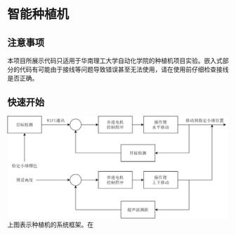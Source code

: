# 智能种植机
## 注意事项
本项目所展示代码只适用于华南理工大学自动化学院的种植机项目实验。嵌入式部分的代码有可能由于接线等问题导致错误甚至无法使用，请在使用前仔细检查接线是否正确。

## 快速开始
![avatar](./ReadmePic/%E7%B3%BB%E7%BB%9F%E6%A1%86%E6%9E%B6.png)
上图表示种植机的系统框架。在
